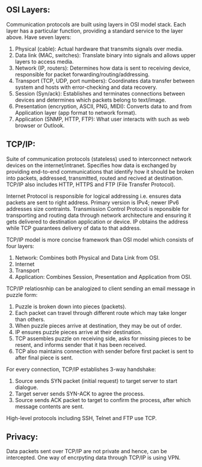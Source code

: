 ## OSI Layers:
Communication protocols are built using layers in OSI model stack. Each layer has a particular function, providing a standard service to the layer above. Have seven layers:
1. Physical (cable): Actual hardware that transmits signals over media.
2. Data link (MAC, switches): Translate binary into signals and allows upper layers to access media.
3. Network (IP, routers): Determines how data is sent to receiving device, responsible for packet forwarding/routing/addressing.
4. Transport (TCP, UDP, port numbers): Coordinates data transfer between system and hosts with error-checking and data recovery.
5. Session (Syn/ack): Establishes and terminates connections between devices and determines which packets belong to text/image.
6. Presentation (encryption, ASCII, PNG, MIDI): Converts data to and from Application layer (app format to network format).
7. Application (SNMP, HTTP, FTP): What user interacts with such as web browser or Outlook.

## TCP/IP:
Suite of communication protocols (stateless) used to interconnect network devices on the internet/intranet. Specifies how data is exchanged by providing end-to-end communications that identify how it should be broken into packets, addressed, transmitted, routed and recived at destination. TCP/IP also includes HTTP, HTTPS and FTP (File Transfer Protocol). 

Internet Protocol is responsible for logical addressing i.e. ensures data packets are sent to right address. Primary version is IPv4; newer IPv6 addresses size contraints. Transmission Control Protocol is reponsible for transporting and routing data through network architecture and ensuring it gets delivered to destination application or device. IP obtains the address while TCP guarantees delivery of data to that address. 

TCP/IP model is more concise framework than OSI model which consists of four layers:
1. Network: Combines both Physical and Data Link from OSI.
2. Internet
3. Transport
4. Application: Combines Session, Presentation and Application from OSI.

TCP/IP relatiosnhip can be analogized to client sending an email message in puzzle form:
1. Puzzle is broken down into pieces (packets).
2. Each packet can travel through different route which may take longer than others.
3. When puzzle pieces arrive at destination, they may be out of order.
4. IP ensures puzzle pieces arrive at their destination.
5. TCP assembles puzzle on receiving side, asks for missing pieces to be resent, and informs sender that it has been received. 
6. TCP also maintains connection with sender before first packet is sent to after final piece is sent.

For every connection, TCP/IP establishes 3-way handshake:
1. Source sends SYN packet (initial request) to target server to start dialogue.
2. Target server sends SYN-ACK to agree the process.
3. Source sends ACK packet to target to confirm the process, after which message contents are sent.



High-level protocols including SSH, Telnet and FTP use TCP.

## Privacy:
Data packets sent over TCP/IP are not private and hence, can be intercepted. One way of encrpyting data through TCP/IP is using VPN.

